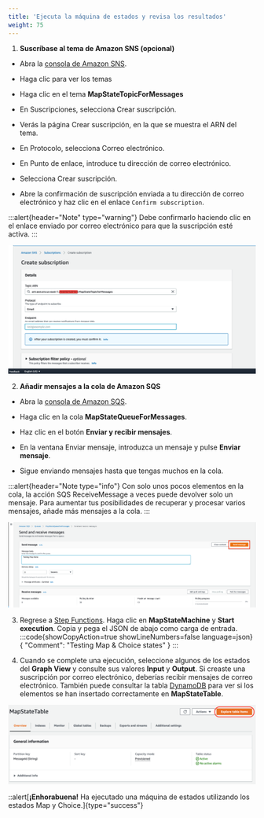 ```yaml
---
title: 'Ejecuta la máquina de estados y revisa los resultados'
weight: 75
---
```


1. **Suscríbase al tema de Amazon SNS (opcional)**

 - Abra la [consola de Amazon SNS](https://console.aws.amazon.com/sns/home).

 - Haga clic para ver los temas 
 
 - Haga clic en el tema **MapStateTopicForMessages**

 - En Suscripciones, selecciona Crear suscripción.

 - Verás la página Crear suscripción, en la que se muestra el ARN del tema.

 - En Protocolo, selecciona Correo electrónico.

 - En Punto de enlace, introduce tu dirección de correo electrónico.

 - Selecciona Crear suscripción.

 - Abre la confirmación de suscripción enviada a tu dirección de correo electrónico y haz clic en el enlace `Confirm subscription`.

:::alert{header="Note" type="warning"}
Debe confirmarlo haciendo clic en el enlace enviado por correo electrónico para que la suscripción esté activa.
:::

![SNS](/static/img/module-5/sns-subscription.png)

2. **Añadir mensajes a la cola de Amazon SQS**

 - Abra la [consola de Amazon SQS](https://console.aws.amazon.com/sqs/home).

 - Haga clic en la cola **MapStateQueueForMessages**.

 - Haz clic en el botón **Enviar y recibir mensajes**.

 - En la ventana Enviar mensaje, introduzca un mensaje y pulse **Enviar mensaje**.

 - Sigue enviando mensajes hasta que tengas muchos en la cola.

:::alert{header="Note type="info"}
Con solo unos pocos elementos en la cola, la acción SQS ReceiveMessage a veces puede devolver solo un mensaje. Para aumentar tus posibilidades de recuperar y procesar varios mensajes, añade más mensajes a la cola. 
:::

![SQS](/static/img/module-5/sqs-send-message.png)

3. Regrese a [Step Functions](https://console.aws.amazon.com/states/home). Haga clic en **MapStateMachine** y **Start execution**. Copia y pega el JSON de abajo como carga de entrada.
   :::code{showCopyAction=true showLineNumbers=false language=json}
   { "Comment": "Testing Map & Choice states" }
   :::

4. Cuando se complete una ejecución, seleccione algunos de los estados del **Graph View** y consulte sus valores **Input** y **Output**. Si creaste una suscripción por correo electrónico, deberías recibir mensajes de correo electrónico. También puede consultar la tabla [DynamoDB](https://console.aws.amazon.com/dynamodbv2/home) para ver si los elementos se han insertado correctamente en **MapStateTable**.

![DDB](/static/img/module-5/ddb-map-state.png)

::alert[**¡Enhorabuena!** Ha ejecutado una máquina de estados utilizando los estados Map y Choice.]{type="success"}
